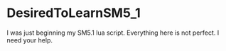 # DesiredToLearnSM5_1
I was just beginning my SM5.1 lua script. Everything here is not perfect. I need your help.
